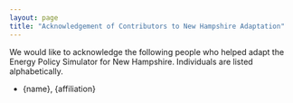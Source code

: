 ```yaml
---
layout: page
title: "Acknowledgement of Contributors to New Hampshire Adaptation"
---
```


We would like to acknowledge the following people who helped adapt the Energy Policy Simulator for New Hampshire.  Individuals are listed alphabetically.

* {name}, {affiliation}

